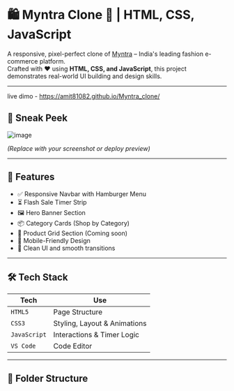 # 🛍️ Myntra Clone 👕 | HTML, CSS, JavaScript

A responsive, pixel-perfect clone of [Myntra](https://www.myntra.com/) – India's leading fashion e-commerce platform.  
Crafted with ❤️ using **HTML, CSS, and JavaScript**, this project demonstrates real-world UI building and design skills.

---

live dimo - https://amit81082.github.io/Myntra_clone/

## 📸 Sneak Peek

![image](https://github.com/user-attachments/assets/87283c30-31f2-436b-8001-1f9b7b707878)

_(Replace with your screenshot or deploy preview)_

---

## 🚀 Features

- ✅ Responsive Navbar with Hamburger Menu  
- ⏳ Flash Sale Timer Strip  
- 🖼️ Hero Banner Section  
- 📦 Category Cards (Shop by Category)  
- 🧥 Product Grid Section (Coming soon)  
- 📱 Mobile-Friendly Design  
- 🎨 Clean UI and smooth transitions

---

## 🛠️ Tech Stack

| Tech         | Use                         |
|--------------|-----------------------------|
| `HTML5`      | Page Structure              |
| `CSS3`       | Styling, Layout & Animations|
| `JavaScript` | Interactions & Timer Logic  |
| `VS Code`    | Code Editor                 |

---

## 📁 Folder Structure

